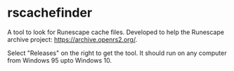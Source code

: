 # rscachefinder

A tool to look for Runescape cache files. Developed to help the Runescape archive project: https://archive.openrs2.org/.

Select "Releases" on the right to get the tool. It should run on any computer from Windows 95 upto Windows 10.
